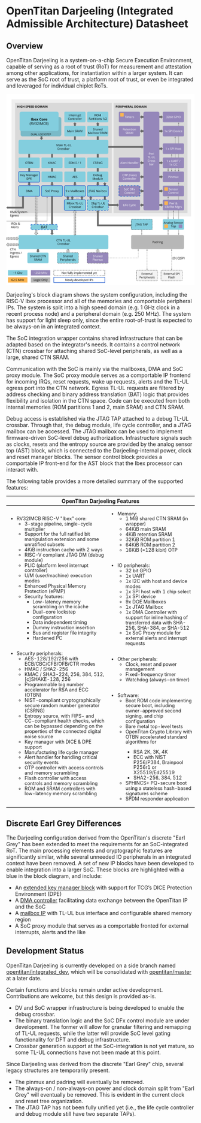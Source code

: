 # OpenTitan Darjeeling (Integrated Admissible Architecture) Datasheet

## Overview

OpenTitan Darjeeling is a system-on-a-chip Secure Execution Environment, capable of serving as a root of trust (RoT) for measurement and attestation among other applications, for instantiation within a larger system.
It can serve as the SoC root of trust, a platform root of trust, or even be integrated and leveraged for individual chiplet RoTs.

![Top Level Block Diagram](top_darjeeling_block_diagram.svg)

Darjeeling's block diagram shows the system configuration, including the RISC-V Ibex processor and all of the memories and comportable peripheral IPs.
The system is split into a high speed domain (e.g. 1 GHz clock in a recent process node) and a peripheral domain (e.g. 250 MHz).
The system has support for light sleep only, since the entire root-of-trust is expected to be always-on in an integrated context.

The SoC integration wrapper contains shared infrastructure that can be adapted based on the integrator's needs.
It contains a control network (CTN) crossbar for attaching shared SoC-level peripherals, as well as a large, shared CTN SRAM.

Communication with the SoC is mainly via the mailboxes, DMA and SoC proxy module.
The SoC proxy module serves as a comportable IP frontend for incoming IRQs, reset requests, wake up requests, alerts and the TL-UL egress port into the CTN network.
Egress TL-UL requests are filtered by address checking and binary address translation (BAT) logic that provides flexibility and isolation in the CTN space.
Code can be executed from both internal memories (ROM partitions 1 and 2, main SRAM) and CTN SRAM.

Debug access is established via the JTAG TAP attached to a debug TL-UL crossbar.
Through that, the debug module, life cycle controller, and a JTAG mailbox can be accessed.
The JTAG mailbox can be used to implement firmware-driven SoC-level debug authorization.
Infrastructure signals such as clocks, resets and the entropy source are provided by the analog sensor top (AST) block, which is connected to the Darjeeling-internal power, clock and reset manager blocks.
The sensor control block provides a comportable IP front-end for the AST block that the Ibex processor can interact with.

The following table provides a more detailed summary of the supported features:

<table>
<thead style='font-size:100%'>
  <tr>
    <th colspan="2">OpenTitan Darjeeling Features</th>
  </tr>
</thead>
<tbody style='font-size:90%;line-height:110%'>
  <tr>
    <td>
      <ul>
        <li>RV32IMCB RISC-V "Ibex" core:
          <ul>
            <li>3-stage pipeline, single-cycle multiplier</li>
            <li>Support for the full ratified bit manipulation extension and some unratified subsets</li>
            <li>4KiB instruction cache with 2 ways</li>
            <li>RISC-V compliant JTAG DM (debug module)</li>
            <li>PLIC (platform level interrupt controller)</li>
            <li>U/M (user/machine) execution modes </li>
            <li>Enhanced Physical Memory Protection (ePMP)</li>
            <li>Security features:
              <ul>
                <li>Low-latency memory scrambling on the icache</li>
                <li>Dual-core lockstep configuration</li>
                <li>Data independent timing</li>
                <li>Dummy instruction insertion</li>
                <li>Bus and register file integrity</li>
                <li>Hardened PC</li>
              </ul>
            </li>
          </ul>
        </li>
        <br></br>
        <li>Security peripherals:
          <ul>
            <li>AES-128/192/256 with ECB/CBC/CFB/OFB/CTR modes</li>
            <li>HMAC / SHA2-256</li>
            <li>KMAC / SHA3-224, 256, 384, 512, [c]SHAKE-128, 256</li>
            <li>Programmable big number accelerator for RSA and ECC (OTBN)</li>
            <li>NIST-compliant cryptographically secure random number generator (CSRNG)</li>
            <li>Entropy source, with FIPS- and CC-compliant health checks, which can be bypassed depending on the properties of the connected digital noise source</li>
            <li>Key manager with DICE & DPE support</li>
            <li>Manufacturing life cycle manager</li>
            <li>Alert handler for handling critical security events</li>
            <li>OTP controller with access controls and memory scrambling</li>
            <li>Flash controller with access controls and memory scrambling</li>
            <li>ROM and SRAM controllers with low-latency memory scrambling</li>
          </ul>
        </li>
      </ul>
    </td>
    <td>
      <ul>
        <li>Memory:
          <ul>
            <li>1 MiB shared CTN SRAM (in wrapper)</li>
            <li>64KiB main SRAM</li>
            <li>4KiB retention SRAM</li>
            <li>32KiB ROM partition 1</li>
            <li>64KiB ROM partition 2</li>
            <li>16KiB (=128 kibit) OTP</li>
          </ul>
        </li>
        <br></br>
        <li>IO peripherals:
          <ul>
            <li>32 bit GPIO</li>
            <li>1x UART</li>
            <li>1x I2C with host and device modes</li>
            <li>1x SPI host with 1 chip select</li>
            <li>1x SPI device</li>
            <li>9x DOE Mailboxes</li>
            <li>1x JTAG Mailbox</li>
            <li>1x DMA Controller with support for inline hashing of transferred data with SHA-256, SHA-384, or SHA-512</li>
            <li>1x SoC Proxy module for external alerts and interrupt requests</li>
          </ul>
        </li>
        <br></br>
        <li>Other peripherals:
          <ul>
            <li>Clock, reset and power management</li>
            <li>Fixed-frequency timer</li>
            <li>Watchdog (always-on timer)</li>
          </ul>
        </li>
        <br></br>
        <li>Software:
          <ul>
            <li>Boot ROM code implementing secure boot, including owner-approved second signing, and chip configuration</li>
            <li>Bare metal top-level tests</li>
            <li>OpenTitan Crypto Library with OTBN accelerated standard algorithms for </li>
            <ul>
              <li>RSA 2K, 3K, 4K</li>
              <li>ECC with NIST P256/P384, Brainpool P256r1 or X25519/Ed25519</li>
              <li>SHA2-256, 384, 512</li>
            </ul>
            <li>SPHINCS+ PQ-secure boot using a stateless hash-based signatures scheme</li>
            <li>SPDM responder application</li>
          </ul>
        </li>
      </ul>
    </td>
  </tr>
</tbody>
</table>

## Discrete Earl Grey Differences

The Darjeeling configuration derived from the OpenTitan's discrete "Earl Grey" has been extended to meet the requirements for an SoC-integrated RoT.
The main processing elements and cryptographic features are significantly similar, while several unneeded IO peripherals in an integrated context have been removed. A set of new IP blocks have been developed to enable integration into a larger SoC.
These blocks are highlighted with a blue in the block diagram, and include:

- An [extended key manager block](https://github.com/lowRISC/opentitan/blob/integrated_dev/hw/ip/keymgr_dpe/README.md) with support for TCG’s DICE Protection Environment (DPE)
- A [DMA controller](https://github.com/lowRISC/opentitan/blob/integrated_dev/hw/ip/dma/doc/theory_of_operation.md) facilitating data exchange between the OpenTitan IP and the SoC
- A [mailbox IP](https://github.com/lowRISC/opentitan/blob/integrated_dev/hw/ip/mbx/README.md) with TL-UL bus interface and configurable shared memory region
- A SoC proxy module that serves as a comportable fronted for external interrupts, alerts and the like

## Development Status

OpenTitan Darjeeling is currently developed on a side branch named [opentitan/integrated_dev](https://github.com/lowRISC/opentitan/blob/integrated_dev), which will be consolidated with [opentitan/master](https://github.com/lowRISC/opentitan/blob/master) at a later date.

Certain functions and blocks remain under active development.
Contributions are welcome, but this design is provided as-is.

- DV and SoC wrapper infrastructure is being developed to enable the debug crossbar.
- The binary translation logic and the SoC DFx control module are under development. The former will allow for granular filtering and remapping of TL-UL requests, while the latter will provide SoC level gating functionality for DFT and debug infrastructure.
- Crossbar generation support at the SoC-integration is not yet mature, so some TL-UL connections have not been made at this point.

Since Darjeeling was derived from the discrete "Earl Grey" chip, several legacy structures are temporarily present.

- The pinmux and padring will eventually be removed.
- The always-on / non-always-on power and clock domain split from "Earl Grey" will eventually be removed. This is evident in the current clock and reset tree organization.
- The JTAG TAP has not been fully unified yet (i.e., the life cycle controller and debug module still have two separate TAPs).
